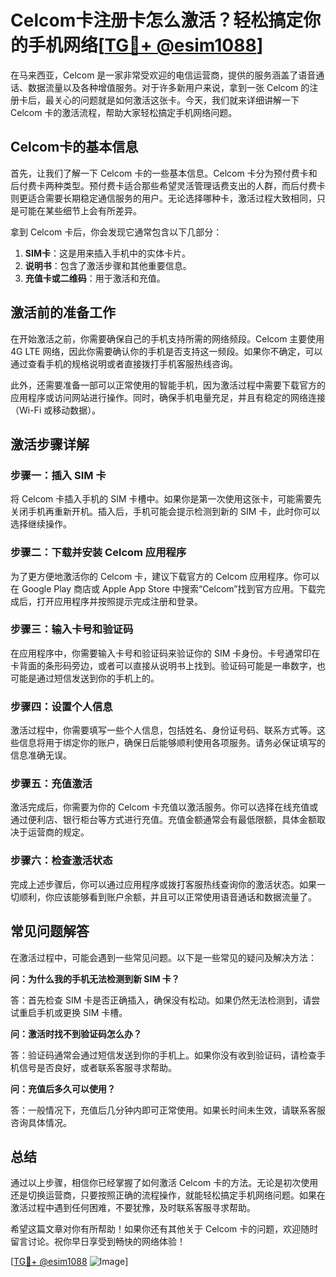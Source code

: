 # Celcom卡注册卡怎么激活？轻松搞定你的手机网络[[TG💪+ @esim1088](https://t.me/s/esim1088)]

在马来西亚，Celcom 是一家非常受欢迎的电信运营商，提供的服务涵盖了语音通话、数据流量以及各种增值服务。对于许多新用户来说，拿到一张 Celcom 的注册卡后，最关心的问题就是如何激活这张卡。今天，我们就来详细讲解一下 Celcom 卡的激活流程，帮助大家轻松搞定手机网络问题。

## Celcom卡的基本信息

首先，让我们了解一下 Celcom 卡的一些基本信息。Celcom 卡分为预付费卡和后付费卡两种类型。预付费卡适合那些希望灵活管理话费支出的人群，而后付费卡则更适合需要长期稳定通信服务的用户。无论选择哪种卡，激活过程大致相同，只是可能在某些细节上会有所差异。

拿到 Celcom 卡后，你会发现它通常包含以下几部分：
1. **SIM卡**：这是用来插入手机中的实体卡片。
2. **说明书**：包含了激活步骤和其他重要信息。
3. **充值卡或二维码**：用于激活和充值。

## 激活前的准备工作

在开始激活之前，你需要确保自己的手机支持所需的网络频段。Celcom 主要使用 4G LTE 网络，因此你需要确认你的手机是否支持这一频段。如果你不确定，可以通过查看手机的规格说明或者直接拨打手机客服热线咨询。

此外，还需要准备一部可以正常使用的智能手机，因为激活过程中需要下载官方的应用程序或访问网站进行操作。同时，确保手机电量充足，并且有稳定的网络连接（Wi-Fi 或移动数据）。

## 激活步骤详解

### 步骤一：插入 SIM 卡

将 Celcom 卡插入手机的 SIM 卡槽中。如果你是第一次使用这张卡，可能需要先关闭手机再重新开机。插入后，手机可能会提示检测到新的 SIM 卡，此时你可以选择继续操作。

### 步骤二：下载并安装 Celcom 应用程序

为了更方便地激活你的 Celcom 卡，建议下载官方的 Celcom 应用程序。你可以在 Google Play 商店或 Apple App Store 中搜索“Celcom”找到官方应用。下载完成后，打开应用程序并按照提示完成注册和登录。

### 步骤三：输入卡号和验证码

在应用程序中，你需要输入卡号和验证码来验证你的 SIM 卡身份。卡号通常印在卡背面的条形码旁边，或者可以直接从说明书上找到。验证码可能是一串数字，也可能是通过短信发送到你的手机上的。

### 步骤四：设置个人信息

激活过程中，你需要填写一些个人信息，包括姓名、身份证号码、联系方式等。这些信息将用于绑定你的账户，确保日后能够顺利使用各项服务。请务必保证填写的信息准确无误。

### 步骤五：充值激活

激活完成后，你需要为你的 Celcom 卡充值以激活服务。你可以选择在线充值或通过便利店、银行柜台等方式进行充值。充值金额通常会有最低限额，具体金额取决于运营商的规定。

### 步骤六：检查激活状态

完成上述步骤后，你可以通过应用程序或拨打客服热线查询你的激活状态。如果一切顺利，你应该能够看到账户余额，并且可以正常使用语音通话和数据流量了。

## 常见问题解答

在激活过程中，可能会遇到一些常见问题。以下是一些常见的疑问及解决方法：

**问：为什么我的手机无法检测到新 SIM 卡？**

答：首先检查 SIM 卡是否正确插入，确保没有松动。如果仍然无法检测到，请尝试重启手机或更换 SIM 卡槽。

**问：激活时找不到验证码怎么办？**

答：验证码通常会通过短信发送到你的手机上。如果你没有收到验证码，请检查手机信号是否良好，或者联系客服寻求帮助。

**问：充值后多久可以使用？**

答：一般情况下，充值后几分钟内即可正常使用。如果长时间未生效，请联系客服咨询具体情况。

## 总结

通过以上步骤，相信你已经掌握了如何激活 Celcom 卡的方法。无论是初次使用还是切换运营商，只要按照正确的流程操作，就能轻松搞定手机网络问题。如果在激活过程中遇到任何困难，不要犹豫，及时联系客服寻求帮助。

希望这篇文章对你有所帮助！如果你还有其他关于 Celcom 卡的问题，欢迎随时留言讨论。祝你早日享受到畅快的网络体验！

[[TG💪+ @esim1088](https://t.me/s/esim1088) ![Image](https://i.postimg.cc/4NQfJmqS/Snipaste-2025-05-13-00-14-12.png)]